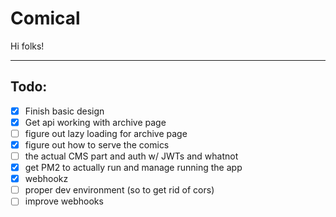 # Comical

Hi folks!

---------

## Todo:

- [x] Finish basic design
- [x] Get api working with archive page
- [ ] figure out lazy loading for archive page
- [x] figure out how to serve the comics
- [ ] the actual CMS part and auth w/ JWTs and whatnot
- [x] get PM2 to actually run and manage running the app
- [x] webhookz
- [ ] proper dev environment (so to get rid of cors)
- [ ] improve webhooks
